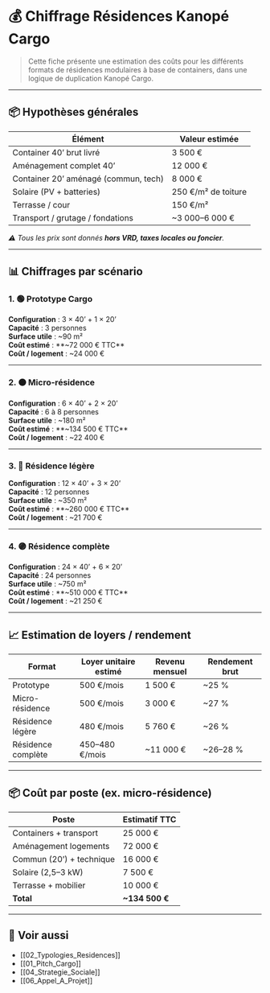 # 💰 Chiffrage Résidences Kanopé Cargo

> Cette fiche présente une estimation des coûts pour les différents formats de résidences modulaires à base de containers, dans une logique de duplication Kanopé Cargo.

---

## 📦 Hypothèses générales

| Élément                        | Valeur estimée           |
|-------------------------------|---------------------------|
| Container 40’ brut livré      | 3 500 €                   |
| Aménagement complet 40’       | 12 000 €                  |
| Container 20’ aménagé (commun, tech) | 8 000 €           |
| Solaire (PV + batteries)      | 250 €/m² de toiture       |
| Terrasse / cour               | 150 €/m²                  |
| Transport / grutage / fondations | ~3 000–6 000 €         |

*⚠️ Tous les prix sont donnés **hors VRD, taxes locales ou foncier**.*

---

## 📊 Chiffrages par scénario

### 1. 🟢 Prototype Cargo  
**Configuration** : 3 × 40’ + 1 × 20’  
**Capacité** : 3 personnes  
**Surface utile** : ~90 m²  
**Coût estimé** : **~72 000 € TTC**  
**Coût / logement** : ~24 000 €

---

### 2. 🟠 Micro-résidence  
**Configuration** : 6 × 40’ + 2 × 20’  
**Capacité** : 6 à 8 personnes  
**Surface utile** : ~180 m²  
**Coût estimé** : **~134 500 € TTC**  
**Coût / logement** : ~22 400 €

---

### 3. 🔵 Résidence légère  
**Configuration** : 12 × 40’ + 3 × 20’  
**Capacité** : 12 personnes  
**Surface utile** : ~350 m²  
**Coût estimé** : **~260 000 € TTC**  
**Coût / logement** : ~21 700 €

---

### 4. 🟣 Résidence complète  
**Configuration** : 24 × 40’ + 6 × 20’  
**Capacité** : 24 personnes  
**Surface utile** : ~750 m²  
**Coût estimé** : **~510 000 € TTC**  
**Coût / logement** : ~21 250 €

---

## 📈 Estimation de loyers / rendement

| Format                | Loyer unitaire estimé | Revenu mensuel | Rendement brut |
|------------------------|------------------------|------------------|----------------|
| Prototype              | 500 €/mois             | 1 500 €          | ~25 %          |
| Micro-résidence        | 500 €/mois             | 3 000 €          | ~27 %          |
| Résidence légère       | 480 €/mois             | 5 760 €          | ~26 %          |
| Résidence complète     | 450–480 €/mois         | ~11 000 €        | ~26–28 %       |

---

## 📦 Coût par poste (ex. micro-résidence)

| Poste                          | Estimatif TTC  |
|--------------------------------|----------------|
| Containers + transport         | 25 000 €       |
| Aménagement logements          | 72 000 €       |
| Commun (20’) + technique       | 16 000 €       |
| Solaire (2,5–3 kW)             | 7 500 €        |
| Terrasse + mobilier            | 10 000 €       |
| **Total**                      | **~134 500 €** |

---

## 🔗 Voir aussi

- [[02_Typologies_Residences]]
- [[01_Pitch_Cargo]]
- [[04_Strategie_Sociale]]
- [[06_Appel_A_Projet]]
